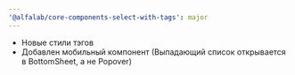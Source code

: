 ```yaml
---
'@alfalab/core-components-select-with-tags': major
---
```


- Новые стили тэгов
- Добавлен мобильный компонент (Выпадающий список открывается в BottomSheet, а не Popover)
